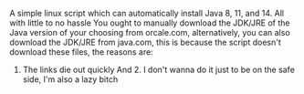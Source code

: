 A simple linux script which can automatically install Java 8, 11, and 14. All with little to no hassle
You ought to manually download the JDK/JRE of the Java version of your choosing from orcale.com, alternatively, you can also download the JDK/JRE from java.com, this is because the script doesn't download these files, the reasons are:

1. The links die out quickly
And 2. I don't wanna do it just to be on the safe side, I'm also a lazy bitch
